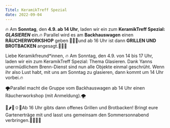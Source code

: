 ```yaml
---
Titel: KeramikTreff Spezial
date: 2022-09-04
---
```


🔥 Am **Sonntag**, den **4.9. ab 14 Uhr**, laden wir ein zum **KeramikTreff Spezial:** ***GLASIEREN*** ein.🔥 Parallel wird es am **Backhauswagen** einen **RÄUCHERWORKSHOP** geben 🍆🧄🧅und ab 16 Uhr ist dann **GRILLEN UND BROTBACKEN** angesagt.🌽🥕🥦

Liebe Keramikfreund*innen,
🔥 Am Sonntag, den 4.9. von 14 bis 17 Uhr, laden wir ein zum KeramikTreff Spezial: Thema Glasieren.
Dank Yanns unermüdlichem Brenn-Dienst sind nun alle Objekte einmal geschrüht.
Wenn ihr also Lust habt, mit uns am Sonntag zu glasieren, dann kommt um 14 Uhr vorbei.🔥

🌪Parallel macht die Gruppe vom Backhauswagen ab 14 Uhr einen Räucherworkshop (mit Anmeldung).🌪

🍆🌶🧄🫑🧅Ab 16 Uhr gibts dann offenes Grillen und Brotbacken! Bringt eure Gartenerträge mit und lasst uns gemeinsam den Sommersonnabend verbringen.🌽🥕🍅🥦
